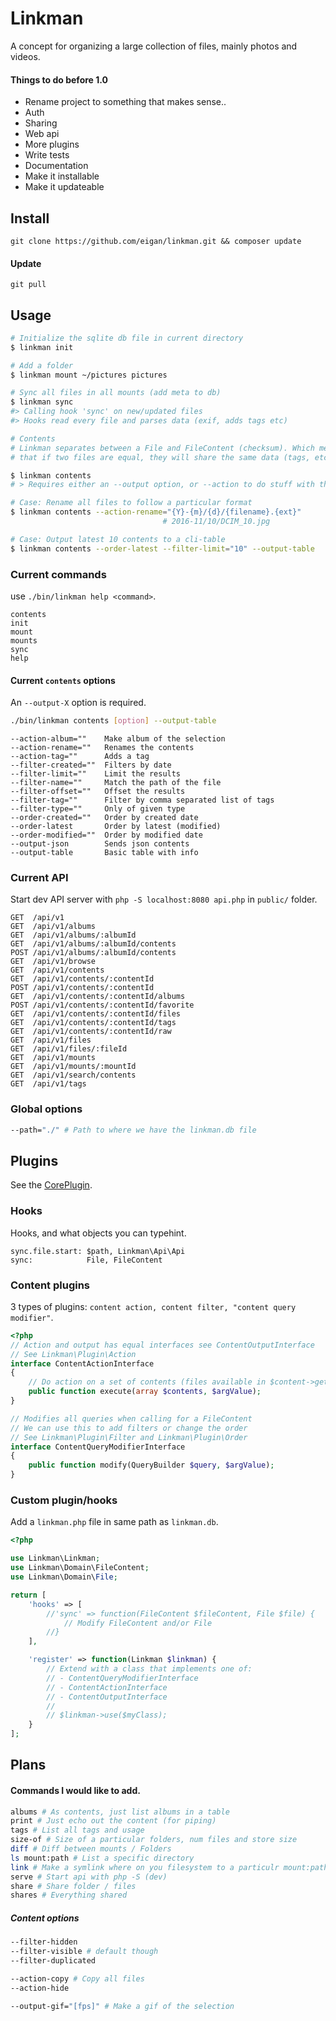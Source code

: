 # Linkman
A concept for organizing a large collection of files, mainly photos and videos.

#### Things to do before 1.0
- Rename project to something that makes sense..
- Auth
- Sharing
- Web api
- More plugins
- Write tests
- Documentation
- Make it installable
- Make it updateable

## Install
```
git clone https://github.com/eigan/linkman.git && composer update
```

#### Update
```
git pull
```

## Usage
```sh
# Initialize the sqlite db file in current directory
$ linkman init

# Add a folder
$ linkman mount ~/pictures pictures

# Sync all files in all mounts (add meta to db)
$ linkman sync
#> Calling hook 'sync' on new/updated files
#> Hooks read every file and parses data (exif, adds tags etc)

# Contents
# Linkman separates between a File and FileContent (checksum). Which means
# that if two files are equal, they will share the same data (tags, etc)

$ linkman contents
# > Requires either an --output option, or --action to do stuff with the content

# Case: Rename all files to follow a particular format
$ linkman contents --action-rename="{Y}-{m}/{d}/{filename}.{ext}"
                                  # 2016-11/10/DCIM_10.jpg

# Case: Output latest 10 contents to a cli-table
$ linkman contents --order-latest --filter-limit="10" --output-table

```

### Current commands
use `./bin/linkman help <command>`.
```
contents
init
mount
mounts
sync
help
```

#### Current `contents` options
An `--output-X` option is required.

```bash
./bin/linkman contents [option] --output-table
```

```
--action-album=""    Make album of the selection
--action-rename=""   Renames the contents
--action-tag=""      Adds a tag
--filter-created=""  Filters by date
--filter-limit=""    Limit the results
--filter-name=""     Match the path of the file
--filter-offset=""   Offset the results
--filter-tag=""      Filter by comma separated list of tags
--filter-type=""     Only of given type
--order-created=""   Order by created date
--order-latest       Order by latest (modified)
--order-modified=""  Order by modified date
--output-json        Sends json contents
--output-table       Basic table with info
```

### Current API
Start dev API server with `php -S localhost:8080 api.php` in `public/` folder.
```
GET  /api/v1
GET  /api/v1/albums
GET  /api/v1/albums/:albumId
GET  /api/v1/albums/:albumId/contents
POST /api/v1/albums/:albumId/contents
GET  /api/v1/browse
GET  /api/v1/contents
GET  /api/v1/contents/:contentId
POST /api/v1/contents/:contentId
GET  /api/v1/contents/:contentId/albums
POST /api/v1/contents/:contentId/favorite
GET  /api/v1/contents/:contentId/files
GET  /api/v1/contents/:contentId/tags
GET  /api/v1/contents/:contentId/raw
GET  /api/v1/files
GET  /api/v1/files/:fileId
GET  /api/v1/mounts
GET  /api/v1/mounts/:mountId
GET  /api/v1/search/contents
GET  /api/v1/tags
```

### Global options
```sh
--path="./" # Path to where we have the linkman.db file
```


## Plugins
See the [CorePlugin](src/Plugin/CorePlugin.php).

### Hooks
Hooks, and what objects you can typehint.
```
sync.file.start: $path, Linkman\Api\Api
sync:            File, FileContent
```

### Content plugins
3 types of plugins: `content action, content filter, "content query modifier"`.

```php
<?php
// Action and output has equal interfaces see ContentOutputInterface
// See Linkman\Plugin\Action
interface ContentActionInterface
{
    // Do action on a set of contents (files available in $content->getFiles())
    public function execute(array $contents, $argValue);
}

// Modifies all queries when calling for a FileContent
// We can use this to add filters or change the order
// See Linkman\Plugin\Filter and Linkman\Plugin\Order
interface ContentQueryModifierInterface
{
    public function modify(QueryBuilder $query, $argValue);
}

```

### Custom plugin/hooks
Add a `linkman.php` file in same path as `linkman.db`.

```php
<?php

use Linkman\Linkman;
use Linkman\Domain\FileContent;
use Linkman\Domain\File;

return [
    'hooks' => [
        //'sync' => function(FileContent $fileContent, File $file) {
            // Modify FileContent and/or File
        //}
    ],

    'register' => function(Linkman $linkman) {
        // Extend with a class that implements one of:
        // - ContentQueryModifierInterface
        // - ContentActionInterface
        // - ContentOutputInterface
        //
        // $linkman->use($myClass);
    }
];

```

## Plans

#### Commands I would like to add.
```sh
albums # As contents, just list albums in a table
print # Just echo out the content (for piping)
tags # List all tags and usage
size-of # Size of a particular folders, num files and store size
diff # Diff between mounts / Folders
ls mount:path # List a specific directory
link # Make a symlink where on you filesystem to a particulr mount:path/file
serve # Start api with php -S (dev)
share # Share folder / files
shares # Everything shared
```

##### Content options

```sh
--filter-hidden
--filter-visible # default though
--filter-duplicated

--action-copy # Copy all files
--action-hide

--output-gif="[fps]" # Make a gif of the selection
```

